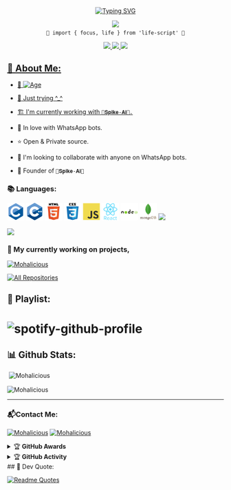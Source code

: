 ## <!-- Typing SVG -->
<p align="center">
    <a href="https://git.io/J0hKr">
        <img
        src="https://readme-typing-svg.herokuapp.com?font=Courgette&size=30&color=1B961A&lines=AssalamAleikum%F0%9F%91%8B....."
            alt="Typing SVG"
        />
    </a>
</p>
    <p align="center"><img src="https://avatars.githubusercontent.com/u/125765427?s=400&u=7b0aa8e6b0611bc0999055dc5927349ec6a26843&v=4"/>
    </br><code>🦈 import { focus, life } from 'life-script' 🦈</code>
</p>

<p align="center">
  <a href="https://github.com/Mohalicious/Mohalicious.git">
    <img src="https://komarev.com/ghpvc/?username=Mohalicious&label=Profile%20views&color=ff69b4&label=Profile+Views&style=flat">

  </a>
  <a href="https://github.com/spiderx11?tab=stars">
    <img src="https://img.shields.io/github/stars/Mohalicious?color=ff69b4&label=Stargazers&style=flat">

  </a>

  <a href="https://github.com/https://github.com/spiderx11?tab=followers">
    <img src="https://img.shields.io/github/followers/Mohalicious?color=ff69b4&label=Followers&style=flat">

## 🙂 About Me:

- 🌠 ![Age](https://img.shields.io/badge/age-19-green)

- 🎋 Just trying ^_^

- 🏗 I'm currently working with [`🍃𝐒𝐩𝐢𝐤𝐞-𝐀𝐢🍃.`](https://github.com/Mohalicious/Spike)

- 🚀 In love with WhatsApp bots.

- ⭐ Open & Private source.

- 👥 I'm looking to collaborate with anyone on WhatsApp bots. 

- 👑 Founder of `🍃𝐒𝐩𝐢𝐤𝐞-𝐀𝐢🍃`

 ### 📚 Languages:

<code><img height="40" src="https://raw.githubusercontent.com/devicons/devicon/master/icons/c/c-original.svg"></code>
<code><img height="40" src="https://raw.githubusercontent.com/devicons/devicon/master/icons/cplusplus/cplusplus-original.svg"></code>
<code><img height="40" src="https://raw.githubusercontent.com/devicons/devicon/master/icons/html5/html5-original-wordmark.svg"></code>
<code><img height="40" src="https://raw.githubusercontent.com/devicons/devicon/master/icons/css3/css3-original-wordmark.svg"></code>
<code><img height="40" src="https://raw.githubusercontent.com/devicons/devicon/master/icons/javascript/javascript-original.svg"></code>
<code><img height="40" src="https://raw.githubusercontent.com/devicons/devicon/master/icons/react/react-original-wordmark.svg"></code>
<code><img height="40" src="https://raw.githubusercontent.com/devicons/devicon/master/icons/nodejs/nodejs-original-wordmark.svg"></code>
<code><img height="40" src="https://raw.githubusercontent.com/devicons/devicon/master/icons/mongodb/mongodb-original-wordmark.svg"></code>
<code><img height="40" src="https://www.vectorlogo.zone/logos/git-scm/git-scm-icon.svg"></code>



<a href="https://github.com/Shubhamrawat5">
  <img align="center" src="https://github-readme-stats.vercel.app/api/top-langs/?username=Mohalicious&theme=dark" />
</a>
     
### 🔭 My currently working on projects,

<p align="left">
  <a href="https://github.com/Mohalicious/Kakashi"><img width="282" src="https://denvercoder1-github-readme-stats.vercel.app/api/pin/?username=Mohalicious&repo=Kakashi&theme=highcontrast&bg_color=1F222E&title_color=CEFF00&icon_color=F8D866&hide_border=false&show_icons=true" alt="Mohalicious"></a>
  
</p>
<p align="left">
  <a href="https://github.com/Mohalicious?tab=repositories&sort=stargazers"><img alt="All Repositories" title="All Repositories" src="https://custom-icon-badges.herokuapp.com/badge/-All%20Repos-2962FF?style=for-the-badge&logoColor=white&logo=repo"/></a>
</p>
  
## 🎵 Playlist:

# ![spotify-github-profile](https://spotify-github-profile.vercel.app/api/view.svg?uid=31uvmmzcziwpr5jcmugzmjgujbhu&redirect=true][https://spotify-github-profile.vercel.app/api/view.svg?uid=31uvmmzcziwpr5jcmugzmjgujbhu&cover_image=true&theme=compact&show_offline=false&background_color=121212)    
          

      
## 📊 Github Stats:

<p>&nbsp;<img align="center" src="https://github-readme-stats.vercel.app/api?username=Mohalicious&show_icons=true&theme=highcontrast" alt="Mohalicious" /></p>

<p><img align="center" src="https://github-readme-streak-stats.herokuapp.com/?user=Mohalicious&theme=highcontrast" alt="Mohalicious" /></p>
</details>

---
<h3 align="left">📬Contact Me:</h3>
<p align="left">
<a href="https://www.instagram.com/__texas_finest/" target="blank"><img align="center" src="https://cdn.jsdelivr.net/npm/simple-icons@3.0.1/icons/instagram.svg" alt="Mohalicious" height="30" width="40" /></a>
<a href="https://www.reddit.com/user/spiderx11" target="blank"><img align="center" src="https://cdn.jsdelivr.net/npm/simple-icons@3.0.1/icons/reddit.svg" alt="Mohalicious" height="30" width="40" /></a>
</p>

<details>
    <summary>&#127942 <b>GitHub Awards</b></summary><br/>

![Github Trophy](https://github-profile-trophy.vercel.app/?username=Mohalicious)

</details>

<details>
    <summary>&#127942 <b>GitHub Activity</b></summary><br/>

![Metrics](https://metrics.lecoq.io/spiderx11?template=classic&followup=1&isocalendar=1&languages=1&isocalendar.duration=half-year&config.timezone=KenyaStandardTime%2FIstanbul)

[![News](https://github-readme-stats.vercel.app/api/pin/?username=Mohalicious&theme=highcontrast&repo=Kakashi)](https://github.com/Mohalicious/Kakashi)

</details>
## 🔰 Dev Quote:

[![Readme Quotes](https://quotes-github-readme.vercel.app/api?type=horizontal&theme=light)](https://github.com/piyushsuthar/github-readme-quotes)
